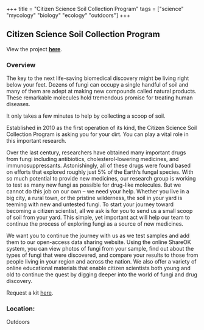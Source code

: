 +++
title = "Citizen Science Soil Collection Program"
tags = ["science" "mycology" "biology" "ecology" "outdoors"]
+++

## Citizen Science Soil Collection Program

View the project [**here**](https://whatsinyourbackyard.org/).

### Overview

The key to the next life-saving biomedical discovery might be living right below your feet. Dozens of fungi can occupy a single handful of soil and many of them are adept at making new compounds called natural products. These remarkable molecules hold tremendous promise for treating human diseases.

It only takes a few minutes to help by collecting a scoop of soil.

Established in 2010 as the first operation of its kind, the Citizen Science Soil Collection Program is asking you for your dirt. You can play a vital role in this important research.

Over the last century, researchers have obtained many important drugs from fungi including antibiotics, cholesterol-lowering medicines, and immunosuppressants. Astonishingly, all of these drugs were found based on efforts that explored roughly just 5% of the Earth’s fungal species. With so much potential to provide new medicines, our research group is working to test as many new fungi as possible for drug-like molecules. But we cannot do this job on our own – we need your help. Whether you live in a big city, a rural town, or the pristine wilderness, the soil in your yard is teeming with new and untested fungi. To start your journey toward becoming a citizen scientist, all we ask is for you to send us a small scoop of soil from your yard. This simple, yet important act will help our team to continue the process of exploring fungi as a source of new medicines.

We want you to continue the journey with us as we test samples and add them to our open-access data sharing website. Using the online ShareOK system, you can view photos of fungi from your sample, find out about the types of fungi that were discovered, and compare your results to those from people living in your region and across the nation. We also offer a variety of online educational materials that enable citizen scientists both young and old to continue the quest by digging deeper into the world of fungi and drug discovery.

Request a kit [here](https://whatsinyourbackyard.org/participate/#scroll).

### Location:
Outdoors
